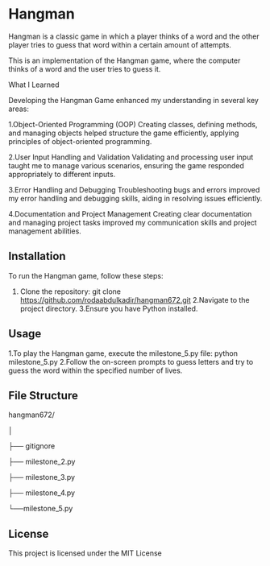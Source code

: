 # Hangman
Hangman is a classic game in which a player thinks of a word and the other player tries to guess that word within a certain amount of attempts.

This is an implementation of the Hangman game, where the computer thinks of a word and the user tries to guess it.

What I Learned

Developing the Hangman Game enhanced my understanding in several key areas:

1.Object-Oriented Programming (OOP)
   Creating classes, defining methods, and managing objects helped structure the game efficiently, applying principles of object-oriented programming.
   
2.User Input Handling and Validation
  Validating and processing user input taught me to manage various scenarios, ensuring the game responded appropriately to different inputs.
  
3.Error Handling and Debugging
  Troubleshooting bugs and errors improved my error handling and debugging skills, aiding in resolving issues efficiently.
  
4.Documentation and Project Management
Creating clear documentation and managing project tasks improved my communication skills and project management abilities.


## Installation
To run the Hangman game, follow these steps:
1. Clone the repository:
   git clone https://github.com/rodaabdulkadir/hangman672.git
2.Navigate to the project directory.
3.Ensure you have Python installed.

## Usage
1.To play the Hangman game, execute the milestone_5.py file:
   python milestone_5.py
2.Follow the on-screen prompts to guess letters and try to guess the word within the specified number of lives.

## File Structure
hangman672/

│

├── gitignore

├── milestone_2.py

├── milestone_3.py

├── milestone_4.py

└──milestone_5.py

## License
This project is licensed under the MIT License
